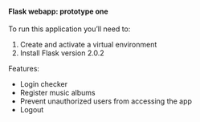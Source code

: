 <h4>Flask webapp: prototype one</h4>
<p>To run this application you’ll need to:</p>
<ol>
  <li>Create and activate a virtual environment</li>
  <li>Install Flask version 2.0.2</li>
</ol>
<p>Features:</p>
<ul>
  <li>Login checker</li>
  <li>Register music albums</li>
  <li>Prevent unauthorized users from accessing the app</li>
  <li>Logout</li>
</ul>
